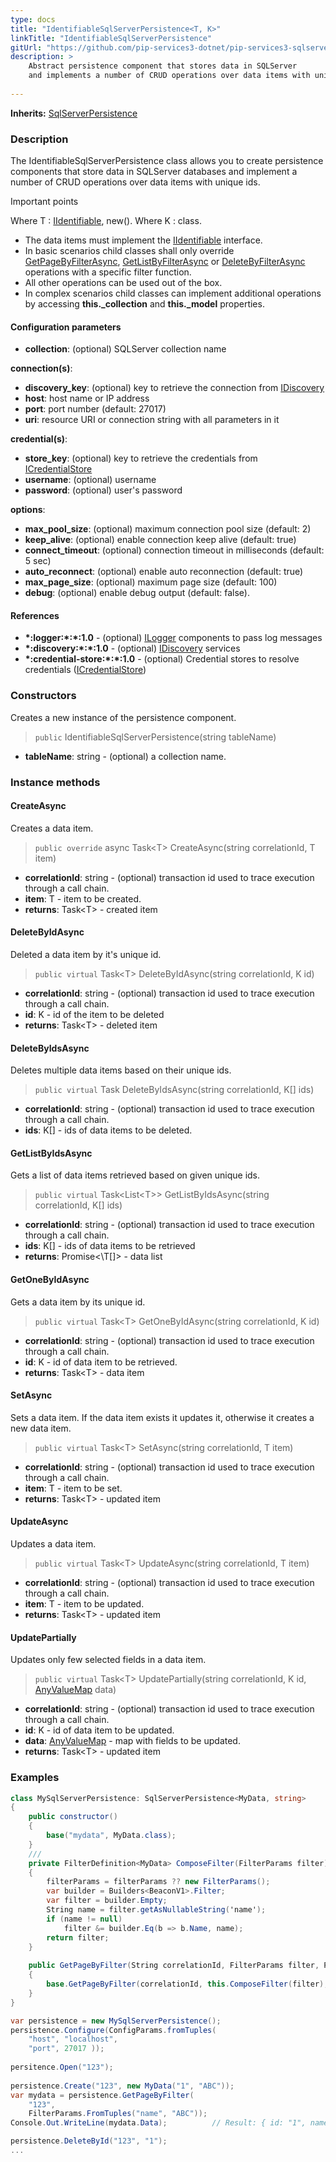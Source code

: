 ```yaml
---
type: docs
title: "IdentifiableSqlServerPersistence<T, K>"
linkTitle: "IdentifiableSqlServerPersistence"
gitUrl: "https://github.com/pip-services3-dotnet/pip-services3-sqlserver-dotnet"
description: >
    Abstract persistence component that stores data in SQLServer
    and implements a number of CRUD operations over data items with unique ids.
    
---
```


**Inherits:** [SqlServerPersistence<T>](../sqlserver_persistence)

### Description

The IdentifiableSqlServerPersistence class allows you to create persistence components that store data in SQLServer databases and implement a number of CRUD operations over data items with unique ids.

Important points

Where T : [IIdentifiable<K>](../../../commons/data/iidentifiable), new().
Where K : class.

- The data items must implement the [IIdentifiable](../../../commons/data/iidentifiable) interface.
- In basic scenarios child classes shall only override [GetPageByFilterAsync](../sqlserver_persistence/#getpagebyfilter), [GetListByFilterAsync](../sqlserver_persistence/#getlistbyfilterasync) or [DeleteByFilterAsync](../sqlserver_persistence/#deletebyfilterasync)   operations with a specific filter function.
- All other operations can be used out of the box. 
- In complex scenarios child classes can implement additional operations by accessing **this._collection** and **this._model** properties.

#### Configuration parameters

- **collection**: (optional) SQLServer collection name   

**connection(s)**:   
- **discovery_key**: (optional) key to retrieve the connection from [IDiscovery](../../../components/connect/idiscovery)
- **host**: host name or IP address
- **port**: port number (default: 27017)
- **uri**: resource URI or connection string with all parameters in it 

**credential(s)**:
- **store_key**: (optional) key to retrieve the credentials from [ICredentialStore](../../../components/auth/icredential_store)
- **username**: (optional) username
- **password**: (optional) user's password  

**options**:
- **max_pool_size**: (optional) maximum connection pool size (default: 2)
- **keep_alive**: (optional) enable connection keep alive (default: true)
- **connect_timeout**: (optional) connection timeout in milliseconds (default: 5 sec)
- **auto_reconnect**: (optional) enable auto reconnection (default: true)
- **max_page_size**: (optional) maximum page size (default: 100)
- **debug**: (optional) enable debug output (default: false).



#### References
- **\*:logger:\*:\*:1.0** - (optional) [ILogger](../../../components/log/ilogger) components to pass log messages
- **\*:discovery:\*:\*:1.0** - (optional) [IDiscovery](../../../components/connect/idiscovery) services
- **\*:credential-store:\*:\*:1.0** - (optional) Credential stores to resolve credentials ([ICredentialStore](../../../components/auth/icredential_store))



### Constructors
Creates a new instance of the persistence component.

> `public` IdentifiableSqlServerPersistence(string tableName)

- **tableName**: string - (optional) a collection name.


### Instance methods


#### CreateAsync
Creates a data item.

> `public override` async Task\<T\> CreateAsync(string correlationId, T item)

- **correlationId**: string - (optional) transaction id used to trace execution through a call chain.
- **item**: T - item to be created.
- **returns**: Task\<T\> - created item


#### DeleteByIdAsync
Deleted a data item by it's unique id.

> `public virtual` Task\<T\> DeleteByIdAsync(string correlationId, K id)

- **correlationId**: string - (optional) transaction id used to trace execution through a call chain.
- **id**: K - id of the item to be deleted
- **returns**: Task\<T\> - deleted item


#### DeleteByIdsAsync
Deletes multiple data items based on their unique ids.

> `public virtual` Task DeleteByIdsAsync(string correlationId, K[] ids)

- **correlationId**: string - (optional) transaction id used to trace execution through a call chain.
- **ids**: K[] - ids of data items to be deleted.


#### GetListByIdsAsync
Gets a list of data items retrieved based on given unique ids.

> `public virtual` Task\<List\<T\>\> GetListByIdsAsync(string correlationId, K[] ids)

- **correlationId**: string - (optional) transaction id used to trace execution through a call chain.
- **ids**: K[] - ids of data items to be retrieved
- **returns**: Promise<\T[]\> - data list


#### GetOneByIdAsync
Gets a data item by its unique id.

> `public virtual` Task\<T\> GetOneByIdAsync(string correlationId, K id)

- **correlationId**: string - (optional) transaction id used to trace execution through a call chain.
- **id**: K - id of data item to be retrieved.
- **returns**: Task\<T\> - data item


#### SetAsync
Sets a data item. If the data item exists it updates it,
otherwise it creates a new data item.

> `public virtual` Task\<T\> SetAsync(string correlationId, T item)

- **correlationId**: string - (optional) transaction id used to trace execution through a call chain.
- **item**: T - item to be set.
- **returns**: Task\<T\> - updated item


#### UpdateAsync
Updates a data item.

> `public virtual` Task\<T\> UpdateAsync(string correlationId, T item)

- **correlationId**: string - (optional) transaction id used to trace execution through a call chain.
- **item**: T - item to be updated.
- **returns**: Task\<T\> - updated item


#### UpdatePartially
Updates only few selected fields in a data item.

> `public virtual` Task\<T\> UpdatePartially(string correlationId, K id, [AnyValueMap](../../../commons/data/any_value_map) data)

- **correlationId**: string - (optional) transaction id used to trace execution through a call chain.
- **id**: K - id of data item to be updated.
- **data**: [AnyValueMap](../../../commons/data/any_value_map) - map with fields to be updated.
- **returns**: Task\<T\> - updated item

### Examples

```cs
class MySqlServerPersistence: SqlServerPersistence<MyData, string> 
{
    public constructor()
    {
        base("mydata", MyData.class);
    }
    /// 
    private FilterDefinition<MyData> ComposeFilter(FilterParams filter)
    {
        filterParams = filterParams ?? new FilterParams();
        var builder = Builders<BeaconV1>.Filter;
        var filter = builder.Empty;
        String name = filter.getAsNullableString('name');
        if (name != null)
            filter &= builder.Eq(b => b.Name, name);
        return filter;
    }
    
    public GetPageByFilter(String correlationId, FilterParams filter, PagingParams paging)
    {
        base.GetPageByFilter(correlationId, this.ComposeFilter(filter), paging, null, null);
    }
}

var persistence = new MySqlServerPersistence();
persistence.Configure(ConfigParams.fromTuples(
    "host", "localhost",
    "port", 27017 ));
 
persitence.Open("123");
 
persistence.Create("123", new MyData("1", "ABC"));
var mydata = persistence.GetPageByFilter(
    "123",
    FilterParams.FromTuples("name", "ABC"));
Console.Out.WriteLine(mydata.Data);          // Result: { id: "1", name: "ABC" }

persistence.DeleteById("123", "1");
...

```
